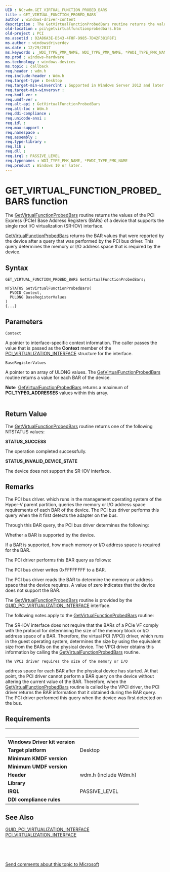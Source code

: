 ```yaml
---
UID : NC:wdm.GET_VIRTUAL_FUNCTION_PROBED_BARS
title : GET_VIRTUAL_FUNCTION_PROBED_BARS
author : windows-driver-content
description : The GetVirtualFunctionProbedBars routine returns the values of the PCI Express (PCIe) Base Address Registers (BARs) of a device that supports the single root I/O virtualization (SR-IOV) interface.
old-location : pci\getvirtualfunctionprobedbars.htm
old-project : PCI
ms.assetid : 02A86A3E-D543-4F0F-9985-7D42F381F8F1
ms.author : windowsdriverdev
ms.date : 12/29/2017
ms.keywords : _WDI_TYPE_PMK_NAME, WDI_TYPE_PMK_NAME, *PWDI_TYPE_PMK_NAME
ms.prod : windows-hardware
ms.technology : windows-devices
ms.topic : callback
req.header : wdm.h
req.include-header : Wdm.h
req.target-type : Desktop
req.target-min-winverclnt : Supported in Windows Server 2012 and later versions of Windows.
req.target-min-winversvr : 
req.kmdf-ver : 
req.umdf-ver : 
req.alt-api : GetVirtualFunctionProbedBars
req.alt-loc : Wdm.h
req.ddi-compliance : 
req.unicode-ansi : 
req.idl : 
req.max-support : 
req.namespace : 
req.assembly : 
req.type-library : 
req.lib : 
req.dll : 
req.irql : PASSIVE_LEVEL
req.typenames : WDI_TYPE_PMK_NAME, *PWDI_TYPE_PMK_NAME
req.product : Windows 10 or later.
---
```



# GET_VIRTUAL_FUNCTION_PROBED_BARS function
The <a href="https://msdn.microsoft.com/library/windows/hardware/hh451140">GetVirtualFunctionProbedBars</a> routine returns the values of the PCI Express (PCIe) Base Address Registers (BARs) of a device that supports the single root I/O virtualization (SR-IOV) interface. 


<a href="https://msdn.microsoft.com/library/windows/hardware/hh451140">GetVirtualFunctionProbedBars</a> returns the BAR values that were reported by the device after a query that was performed by the PCI bus driver. This query determines the memory or I/O address space that is required by the device.

## Syntax

```
GET_VIRTUAL_FUNCTION_PROBED_BARS GetVirtualFunctionProbedBars;

NTSTATUS GetVirtualFunctionProbedBars(
  PVOID Context,
  PULONG BaseRegisterValues
)
{...}
```

## Parameters

`Context`

A pointer to interface-specific context information. The caller passes the value that is passed as the <b>Context</b> member of the <a href="https://msdn.microsoft.com/library/windows/hardware/hh406642">PCI_VIRTUALIZATION_INTERFACE</a> structure for the interface.

`BaseRegisterValues`

A pointer to an array of ULONG values. The <a href="https://msdn.microsoft.com/library/windows/hardware/hh451140">GetVirtualFunctionProbedBars</a> routine returns a value for each BAR of the device.

<div class="alert"><b>Note</b>  <a href="https://msdn.microsoft.com/library/windows/hardware/hh451140">GetVirtualFunctionProbedBars</a> returns a maximum of <b>PCI_TYPE0_ADDRESSES</b> values within this array.
</div>
<div> </div>


## Return Value

The <a href="https://msdn.microsoft.com/library/windows/hardware/hh451140">GetVirtualFunctionProbedBars</a> routine returns one of the following NTSTATUS values:
<dl>
<dt><b>STATUS_SUCCESS</b></dt>
</dl>The operation completed successfully.
<dl>
<dt><b>STATUS_INVALID_DEVICE_STATE</b></dt>
</dl>The device does not support the SR-IOV interface.

## Remarks

The PCI bus driver. which runs in the management operating system  of the Hyper-V parent partition, queries the memory or I/O address space requirements of each  BAR of the device. The PCI bus driver performs this query when the it first detects the adapter on the bus. 

Through this BAR query, the PCI bus driver determines the following:

Whether a BAR is supported by the device.

If a BAR is supported, how much memory or I/O
address space is required for the BAR.

The PCI driver performs this BAR query as follows:

The PCI bus driver writes 0xFFFFFFFF to a BAR.

The PCI bus driver reads the BAR to determine the memory or address space that the device requires. A value of zero indicates that the device does not support the BAR.

The <a href="https://msdn.microsoft.com/library/windows/hardware/hh451140">GetVirtualFunctionProbedBars</a> routine is provided by the <a href="https://msdn.microsoft.com/library/windows/hardware/hh451143">GUID_PCI_VIRTUALIZATION_INTERFACE</a> interface.

The following notes apply to the <a href="https://msdn.microsoft.com/library/windows/hardware/hh451140">GetVirtualFunctionProbedBars</a> routine:

The SR-IOV interface does not require that the BARs of a PCIe VF comply with the protocol for determining the size of the memory block or I/O address space of a BAR. Therefore, the virtual PCI (VPCI) driver, which runs in the guest operating system, determines the size by using the equivalent size from the BARs on the physical device. The VPCI driver obtains this information by calling the <a href="https://msdn.microsoft.com/library/windows/hardware/hh451140">GetVirtualFunctionProbedBars</a> routine.


	The VPCI driver requires the size of the memory or I/O
address space for each BAR after the physical device has started. At that point, the PCI driver cannot perform a BAR query  on the device without altering the current value of the BAR. Therefore, when the <a href="https://msdn.microsoft.com/library/windows/hardware/hh451140">GetVirtualFunctionProbedBars</a> routine is called by the VPCI driver, the PCI driver returns the BAR information that it obtained during the BAR query. The PCI driver performed this query when the device was first detected on the bus.

## Requirements
| &nbsp; | &nbsp; |
| ---- |:---- |
| **Windows Driver kit version** |  |
| **Target platform** | Desktop |
| **Minimum KMDF version** |  |
| **Minimum UMDF version** |  |
| **Header** | wdm.h (include Wdm.h) |
| **Library** |  |
| **IRQL** | PASSIVE_LEVEL |
| **DDI compliance rules** |  |

## See Also

<dl>
<dt><b></b></dt>
<dt>
<a href="https://msdn.microsoft.com/library/windows/hardware/hh451143">GUID_PCI_VIRTUALIZATION_INTERFACE</a>
</dt>
<dt>
<a href="https://msdn.microsoft.com/library/windows/hardware/hh406642">PCI_VIRTUALIZATION_INTERFACE</a>
</dt>
</dl>
 

 

<a href="mailto:wsddocfb@microsoft.com?subject=Documentation%20feedback [PCI\pci]:%20GET_VIRTUAL_FUNCTION_PROBED_BARS routine%20 RELEASE:%20(12/29/2017)&amp;body=%0A%0APRIVACY STATEMENT%0A%0AWe use your feedback to improve the documentation. We don't use your email address for any other purpose, and we'll remove your email address from our system after the issue that you're reporting is fixed. While we're working to fix this issue, we might send you an email message to ask for more info. Later, we might also send you an email message to let you know that we've addressed your feedback.%0A%0AFor more info about Microsoft's privacy policy, see http://privacy.microsoft.com/en-us/default.aspx." title="Send comments about this topic to Microsoft">Send comments about this topic to Microsoft</a>